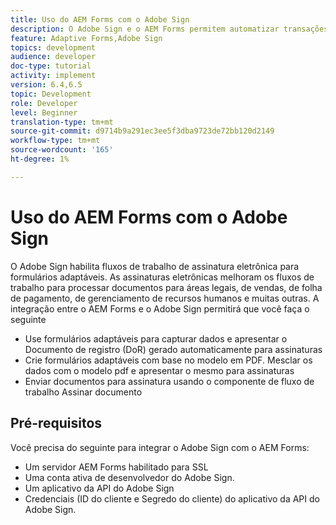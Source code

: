 ```yaml
---
title: Uso do AEM Forms com o Adobe Sign
description: O Adobe Sign e o AEM Forms permitem automatizar transações complexas e incluir assinaturas eletrônicas legais como parte de uma experiência digital contínua.
feature: Adaptive Forms,Adobe Sign
topics: development
audience: developer
doc-type: tutorial
activity: implement
version: 6.4,6.5
topic: Development
role: Developer
level: Beginner
translation-type: tm+mt
source-git-commit: d9714b9a291ec3ee5f3dba9723de72bb120d2149
workflow-type: tm+mt
source-wordcount: '165'
ht-degree: 1%

---
```


# Uso do AEM Forms com o Adobe Sign

O Adobe Sign habilita fluxos de trabalho de assinatura eletrônica para formulários adaptáveis. As assinaturas eletrônicas melhoram os fluxos de trabalho para processar documentos para áreas legais, de vendas, de folha de pagamento, de gerenciamento de recursos humanos e muitas outras.
A integração entre o AEM Forms e o Adobe Sign permitirá que você faça o seguinte

* Use formulários adaptáveis para capturar dados e apresentar o Documento de registro (DoR) gerado automaticamente para assinaturas
* Crie formulários adaptáveis com base no modelo em PDF. Mesclar os dados com o modelo pdf e apresentar o mesmo para assinaturas
* Enviar documentos para assinatura usando o componente de fluxo de trabalho Assinar documento

## Pré-requisitos

Você precisa do seguinte para integrar o Adobe Sign com o AEM Forms:

* Um servidor AEM Forms habilitado para SSL
* Uma conta ativa de desenvolvedor do Adobe Sign.
* Um aplicativo da API do Adobe Sign
* Credenciais (ID do cliente e Segredo do cliente) do aplicativo da API do Adobe Sign.

